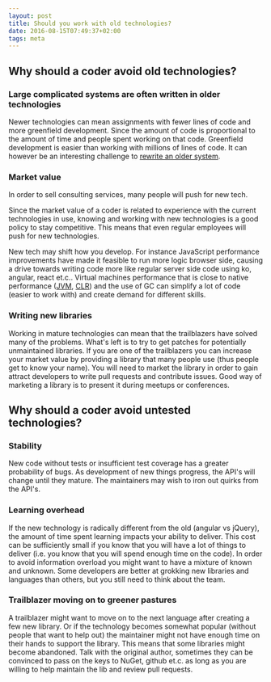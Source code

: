 ```yaml
---
layout: post
title: Should you work with old technologies?
date: 2016-08-15T07:49:37+02:00
tags: meta
---
```


## Why should a coder avoid old technologies?

### Large complicated systems are often written in older technologies

Newer technologies can mean assignments with fewer lines of code and more greenfield development. Since the amount of code is proportional to the amount of time and people spent working on that code. Greenfield development is easier than working with millions of lines of code. It can however be an interesting challenge to [rewrite an older system](https://www.amazon.com/Working-Effectively-Legacy-Michael-Feathers/dp/0131177052).

### Market value

In order to sell consulting services, many people will push for new tech.

Since the market value of a coder is related to experience with the current technologies in use, knowing and working with new technologies is a good policy to stay competitive. This means that even regular employees will push for new technologies.

New tech may shift how you develop. For instance JavaScript performance improvements have made it feasible to run more logic browser side, causing a drive towards writing code more like regular server side code using ko, angular, react et.c.. Virtual machines performance that is close to native performance ([JVM](https://en.wikipedia.org/wiki/Java_virtual_machine), [CLR](https://en.wikipedia.org/wiki/Common_Language_Runtime)) and the use of GC can simplify a lot of code (easier to work with) and create demand for different skills.

### Writing new libraries

Working in mature technologies can mean that the trailblazers have solved many of the problems. What's left is to try to get patches for potentially unmaintained libraries. If you are one of the trailblazers you can increase your market value by providing a library that many people use (thus people get to know your name). You will need to market the library in order to gain attract developers to write pull requests and contribute issues. Good way of marketing a library is to present it during meetups or conferences.

## Why should a coder avoid untested technologies?

### Stability

New code without tests or insufficient test coverage has a greater probability of bugs. As development of new things progress, the API's will change until they mature. The maintainers may wish to iron out quirks from the API's.

### Learning overhead

If the new technology is radically different from the old (angular vs jQuery), the amount of time spent learning impacts your ability to deliver. This cost can be sufficiently small if you know that you will have a lot of things to deliver (i.e. you know that you will spend enough time on the code). In order to avoid information overload you might want to have a mixture of known and unknown. Some developers are better at grokking new libraries and languages than others, but you still need to think about the team.

### Trailblazer moving on to greener pastures

A trailblazer might want to move on to the next language after creating a few new library. Or if the technology becomes somewhat popular (without people that want to help out) the maintainer might not have enough time on their hands to support the library. This means that some libraries might become abandoned. Talk with the original author, sometimes they can be convinced to pass on the keys to NuGet, github et.c. as long as you are willing to help maintain the lib and review pull requests.


